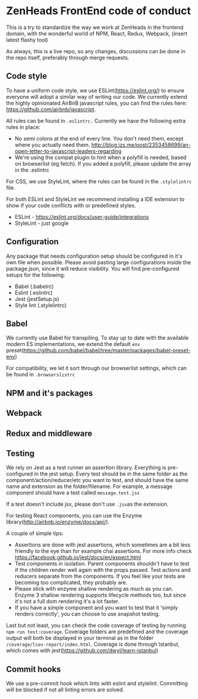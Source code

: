 # ZenHeads FrontEnd code of conduct

This is a try to standardize the way we work at ZenHeads in the frontend domain, with the wonderful world of NPM, React, Redux, Webpack, (insert latest flashy tool)

As always, this is a live repo, so any changes, discussions can be done in the repo itself, preferably through merge requests.


## Code style

To have a uniform code style, we use ESLint(https://eslint.org/) to ensure everyone will adopt a similar way of writing our code. We currently extend the highly opinionated AirBnB javascript rules, you can find the rules here: https://github.com/airbnb/javascript.

All rules can be found in `.eslintrc.` Currently we have the following extra rules in place:

 - No semi colons at the end of every line. You don't need them, except where you actually need them. http://blog.izs.me/post/2353458699/an-open-letter-to-javascript-leaders-regarding
 - We're using the compat plugin to hint when a polyfill is needed, based on browserlist (eg fetch). If you added a polyfill, please update the array in the .eslintrc

For CSS, we use StyleLint, where the rules can be found in the `.stylelintrc` file.

For both ESLint and StyleLint we recommend installing a IDE extension to show if your code conflicts with or predefined styles.

- ESLint - https://eslint.org/docs/user-guide/integrations
- StyleLint - just google

## Configuration

Any package that needs configuration setup should be configured in it's own file when possible. Please avoid pasting large configurations inside the package.json, since it will reduce visibility. You will find pre-configured setups for the following:

 - Babel (.babelrc)
 - Eslint (.eslintrc)
 - Jest (jestSetup.js)
 - Style lint (.stylelintrc)

## Babel

We currently use Babel for transpiling. To stay up to date with the available modern ES implementations, we extend the default `env` preset(https://github.com/babel/babel/tree/master/packages/babel-preset-env)

For compatibility, we let it sort through our browserlist settings, which can be found in `.browserslistrc`

## NPM and it's packages

## Webpack

## Redux and middleware

## Testing

We rely on Jest as a test runner an assertion library. Everything is pre-configured in the jest setup. Every test should be in the same folder as the component/action/reducer/etc you want to test, and should have the same name and extension as the folder/filename. For example, a message component should have a test called `message.test.jsx`

If a test doesn't include jsx, please don't use `.jsx`as the extension.

For testing React components, you can use the Enzyme library(http://airbnb.io/enzyme/docs/api/).  

A couple of simple tips:

- Assertions are done with jest assertions, which sometimes are a bit less friendly to the eye than for example chai assertions. For more info check https://facebook.github.io/jest/docs/en/expect.html
- Test components in isolation. Parent components shouldn't have to test if the children render well again with the props passed. Test actions and reducers separate from the components. If you feel like your tests are becoming too complicated, they probably are.
- Please stick with enzyme shallow rendering as much as you can. Enzyme 3 shallow rendering supports lifecycle methods too, but since it's not a full dom rendering it's a lot faster.
- If you have a simple component and you want to test that it 'simply renders correctly', you can choose to use snapshot testing.

Last but not least, you can check the code coverage of testing by running `npm run test:coverage`. Coverage folders are predefined and the coverage output will both be displayed in your terminal as in the folder `/coverage/lcov-report/index.html`. Coverage is done through Istanbul, which comes with jest(https://github.com/dwyl/learn-istanbul)

## Commit hooks

We use a pre-commit hook which lints with eslint and stylelint. Committing will be blocked if not all linting errors are solved.
